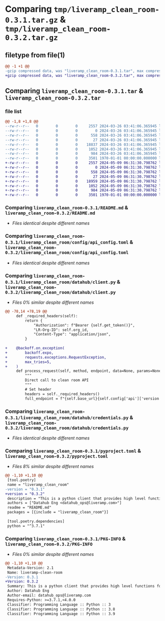 # Comparing `tmp/liveramp_clean_room-0.3.1.tar.gz` & `tmp/liveramp_clean_room-0.3.2.tar.gz`

## filetype from file(1)

```diff
@@ -1 +1 @@
-gzip compressed data, was "liveramp_clean_room-0.3.1.tar", max compression
+gzip compressed data, was "liveramp_clean_room-0.3.2.tar", max compression
```

## Comparing `liveramp_clean_room-0.3.1.tar` & `liveramp_clean_room-0.3.2.tar`

### file list

```diff
@@ -1,8 +1,8 @@
--rw-r--r--   0        0        0     2557 2024-03-26 03:41:06.365945 liveramp_clean_room-0.3.1/README.md
--rw-r--r--   0        0        0        0 2024-03-26 03:41:06.365945 liveramp_clean_room-0.3.1/liveramp_clean_room/__init__.py
--rw-r--r--   0        0        0      558 2024-03-26 03:41:06.365945 liveramp_clean_room-0.3.1/liveramp_clean_room/config/api_config.toml
--rw-r--r--   0        0        0       27 2024-03-26 03:41:06.365945 liveramp_clean_room-0.3.1/liveramp_clean_room/datahub/__init__.py
--rw-r--r--   0        0        0    18837 2024-03-26 03:41:06.365945 liveramp_clean_room-0.3.1/liveramp_clean_room/datahub/client.py
--rw-r--r--   0        0        0     1052 2024-03-26 03:41:06.365945 liveramp_clean_room-0.3.1/liveramp_clean_room/datahub/credentials.py
--rw-r--r--   0        0        0      984 2024-03-26 03:41:06.365945 liveramp_clean_room-0.3.1/pyproject.toml
--rw-r--r--   0        0        0     3501 1970-01-01 00:00:00.000000 liveramp_clean_room-0.3.1/PKG-INFO
+-rw-r--r--   0        0        0     2557 2024-05-09 06:31:30.798762 liveramp_clean_room-0.3.2/README.md
+-rw-r--r--   0        0        0        0 2024-05-09 06:31:30.798762 liveramp_clean_room-0.3.2/liveramp_clean_room/__init__.py
+-rw-r--r--   0        0        0      558 2024-05-09 06:31:30.798762 liveramp_clean_room-0.3.2/liveramp_clean_room/config/api_config.toml
+-rw-r--r--   0        0        0       27 2024-05-09 06:31:30.798762 liveramp_clean_room-0.3.2/liveramp_clean_room/datahub/__init__.py
+-rw-r--r--   0        0        0    18959 2024-05-09 06:31:30.798762 liveramp_clean_room-0.3.2/liveramp_clean_room/datahub/client.py
+-rw-r--r--   0        0        0     1052 2024-05-09 06:31:30.798762 liveramp_clean_room-0.3.2/liveramp_clean_room/datahub/credentials.py
+-rw-r--r--   0        0        0      984 2024-05-09 06:31:30.798762 liveramp_clean_room-0.3.2/pyproject.toml
+-rw-r--r--   0        0        0     3501 1970-01-01 00:00:00.000000 liveramp_clean_room-0.3.2/PKG-INFO
```

### Comparing `liveramp_clean_room-0.3.1/README.md` & `liveramp_clean_room-0.3.2/README.md`

 * *Files identical despite different names*

### Comparing `liveramp_clean_room-0.3.1/liveramp_clean_room/config/api_config.toml` & `liveramp_clean_room-0.3.2/liveramp_clean_room/config/api_config.toml`

 * *Files identical despite different names*

### Comparing `liveramp_clean_room-0.3.1/liveramp_clean_room/datahub/client.py` & `liveramp_clean_room-0.3.2/liveramp_clean_room/datahub/client.py`

 * *Files 0% similar despite different names*

```diff
@@ -78,14 +78,19 @@
     def _required_headers(self):
         return {
             "Authorization": f"Bearer {self.get_token()}",
             "LR-Org-ID": self.org_id,
             "Content-Type": "application/json",
         }
 
+    @backoff.on_exception(
+        backoff.expo,
+        requests.exceptions.RequestException,
+        max_tries=5,
+    )
     def process_request(self, method, endpoint, data=None, params=None):
         """
         Direct call to clean room API
         """
         # Set header
         headers = self._required_headers()
         full_endpoint = f"{self.base_url}{self.config['api']['version']}{endpoint}"
```

### Comparing `liveramp_clean_room-0.3.1/liveramp_clean_room/datahub/credentials.py` & `liveramp_clean_room-0.3.2/liveramp_clean_room/datahub/credentials.py`

 * *Files identical despite different names*

### Comparing `liveramp_clean_room-0.3.1/pyproject.toml` & `liveramp_clean_room-0.3.2/pyproject.toml`

 * *Files 8% similar despite different names*

```diff
@@ -1,10 +1,10 @@
 [tool.poetry]
 name = "liveramp_clean_room"
-version = "0.3.1"
+version = "0.3.2"
 description = "This is a python client that provides high level functions for interacting with liveramp's clean room."
 authors = ["Datahub Eng <datahub_ops@liveramp.com>"]
 readme = "README.md"
 packages = [{include = "liveramp_clean_room"}]
 
 [tool.poetry.dependencies]
 python = "^3.7.1"
```

### Comparing `liveramp_clean_room-0.3.1/PKG-INFO` & `liveramp_clean_room-0.3.2/PKG-INFO`

 * *Files 0% similar despite different names*

```diff
@@ -1,10 +1,10 @@
 Metadata-Version: 2.1
 Name: liveramp-clean-room
-Version: 0.3.1
+Version: 0.3.2
 Summary: This is a python client that provides high level functions for interacting with liveramp's clean room.
 Author: Datahub Eng
 Author-email: datahub_ops@liveramp.com
 Requires-Python: >=3.7.1,<4.0.0
 Classifier: Programming Language :: Python :: 3
 Classifier: Programming Language :: Python :: 3.8
 Classifier: Programming Language :: Python :: 3.9
```

